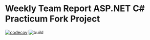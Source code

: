 # Weekly Team Report ASP.NET C# Practicum Fork Project 

[![codecov](https://codecov.io/gh/codemakeracademy/french-toast-weekly-report-2-api/branch/develop/graph/badge.svg)](https://codecov.io/gh/codemakeracademy/french-toast-weekly-report-2-api/branch/develop)
![build](https://github.com/codemakeracademy/french-toast-weekly-report-2-api/actions/workflows/dotnet.yml/badge.svg?branch=develop)